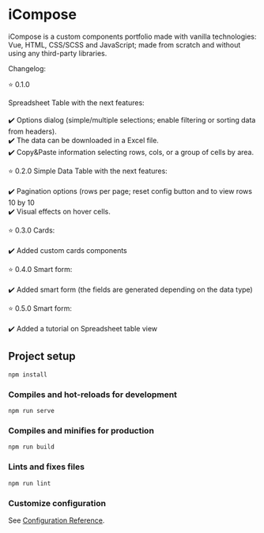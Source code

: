 # iCompose

iCompose is a custom components portfolio made with vanilla technologies: Vue, HTML, CSS/SCSS and JavaScript; made from scratch and without using any third-party libraries.

Changelog:

:star: 0.1.0

Spreadsheet Table with the next features:<br /><br />
    :heavy_check_mark: Options dialog (simple/multiple selections; enable filtering or sorting data from headers).<br />
    :heavy_check_mark: The data can be downloaded in a Excel file.<br />
    :heavy_check_mark: Copy&Paste information selecting rows, cols, or a group of cells by area.<br />

:star: 0.2.0
Simple Data Table with the next features:<br /><br />
    :heavy_check_mark: Pagination options (rows per page; reset config button and to view rows 10 by 10<br />
    :heavy_check_mark: Visual effects on hover cells.<br />

:star: 0.3.0
Cards:<br /><br />
    :heavy_check_mark: Added custom cards components<br />

:star: 0.4.0
Smart form:<br /><br />
    :heavy_check_mark: Added smart form (the fields are generated depending on the data type) <br />

:star: 0.5.0
Smart form:<br /><br />
    :heavy_check_mark: Added a tutorial on Spreadsheet table view <br />

## Project setup
```
npm install
```

### Compiles and hot-reloads for development
```
npm run serve
```

### Compiles and minifies for production
```
npm run build
```

### Lints and fixes files
```
npm run lint
```

### Customize configuration
See [Configuration Reference](https://cli.vuejs.org/config/).
